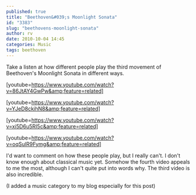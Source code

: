 ```yaml
---
published: true
title: "Beethoven&#039;s Moonlight Sonata"
id: "3383"
slug: "beethovens-moonlight-sonata"
author: rv
date: 2010-10-04 14:45
categories: Music
tags: beethoven
---
```

Take a listen at how different people play the third movement of Beethoven's Moonlight Sonata in different ways.

[youtube=https://www.youtube.com/watch?v=86JtAY4GwPw&amp;feature=related]

[youtube=https://www.youtube.com/watch?v=YJeD8ckihN8&amp;feature=related]

[youtube=https://www.youtube.com/watch?v=xi5D6u5RI5c&amp;feature=related]

[youtube=https://www.youtube.com/watch?v=oqSulR9Fymg&amp;feature=related]

I'd want to comment on how these people play, but I really can't. I don't know enough about classical music yet. Somehow the fourth video appeals to me the most, although I can't quite put into words why. The third video is also incredible.

(I added a music category to my blog especially for this post)